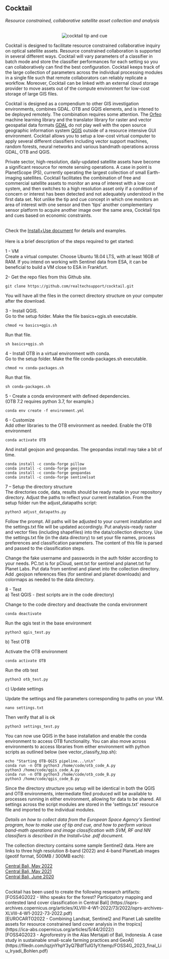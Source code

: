 ## Cocktail 

<i> Resource constrained, collaborative satellite asset collection and analysis </i>
<br><br>

<p align="center">
  <img src="https://github.com/realtechsupport/cocktail/blob/main/imgs/tip+cue5.png?raw=true" alt="cocktail tip and cue"/>
</p>

Cocktail is designed to facilitate resource constrained collaborative inquiry on optical satellite assets. Resource constrained collaboration is supported in several different ways. Cocktail will vary parameters of a classifier in batch mode and store the classifier performances for each setting so you can collaboratively can find the best configuration. Cocktail keeps track of the large collection of parameters across the individual processing modules in a single file such that remote collaborators can reliably replicate a workflow. Moreover, Cocktail can be linked with an external cloud storage provider to move assets out of the compute environment for low-cost storage of large GIS files. 

Cocktail is designed as a compendium to other GIS investigation environments, combines GDAL. OTB and GQIS elements, and is intened to be deployed remotely. The combination requires some attention. The [Orfeo](https://www.orfeo-toolbox.org/tag/machine-learning/) machine learning library and the translator library for raster and vector geospatial data formats [GDAL](https://gdal.org/) do not play well with the open source geographic information system [QGIS](https://qgis.org) outside of a resource intensive GUI environment.  Cocktail allows you to setup a low-cost virtual computer to apply several different classifiers including vector support machines, random forests, neural networks and various bandmath operations across GDAL, OTB and QGIS.

Private sector, high-resolution, daily-updated satellite assets have become a significant resource for remote sensing operations. A case in point is PlanetScope (PS), currently operating the largest collection of small Earth-imaging satellites. Cocktail facilitates the combination of free and commercial satellite assets to monitor  an area of interest with a low cost system, and then switches to a high resolution asset only if a condition of concern or interest has been detected and not adequately understood in the first data set. Not unlike the tip and cue concept in which one monitors an area of interest with one sensor and then ‘tips’ another complementary sensor platform to acquire another image over the same area, Cocktail tips and cues based on economic constraints.<br><br>

Check the [Install+Use document](https://github.com/realtechsupport/cocktail/blob/main/Install+Use.pdf) for details and examples.
<br><br>
Here is a brief description of the steps required to get started:

1 - VM <br>
Create a virtual computer. Choose Ubuntu 18.04 LTS, with at least 16GB of RAM. If you intend on working with Sentinel data from ESA, it can be beneficial to build a VM close to ESA in Frankfurt. <br>

2- Get the repo files from this Github site. <br>

	git clone https://github.com/realtechsupport/cocktail.git
	
You will have all the files in the correct directory structure on your computer after the download. <br>

3 - Install QGIS. <br>
Go to the setup folder. Make the file basics+qgis.sh executable.<br>

  	chmod +x basics+qgis.sh
	
Run that file. <br>

  	sh basics+qgis.sh

4 - Install OTB in a virtual environment with conda. <br>
Go to the setup folder. Make the file conda-packages.sh executable. <br>

  	chmod +x conda-packages.sh
	
Run that file. <br>

  	sh conda-packages.sh
	
5 - Create a conda environment with defined dependencies.<br>
(OTB 7.2 requires python 3.7, for example.)

	conda env create -f environment.yml
	

6 - Customize <br>
Add other libraries to the OTB environment as needed. Enable the OTB environment 

	conda activate OTB


And install geojson and geopandas. The geopandas install may take a bit of time. <br>

	conda install -c conda-forge pillow
	conda install -c conda-forge geojson
	conda install -c conda-forge geopandas
	conda install -c conda-forge sentinelsat

	
7 – Setup the directory structure <br>
The directories code, data, results should be ready made in your repository directory.
Adjust the paths to reflect your current installation. From the setup folder run the adjust_datapaths script:

	python3 adjust_datapaths.py 
	
Follow the prompt. All paths will be adjusted to your current installation and the settings.txt file will be updated accordingly. 
Put analysis-ready raster and vector files (including shapefiles) into the data/collection directory. Use the settings.txt file (in the data directory) to set your file names, process preferences and classification parameters. The content of this file is parsed and passed to the classification steps.

Change the fake username and passwords in the auth folder according to your needs. PC.txt is for pCloud, sent.txt for sentinel and planet.txt for Planet Labs. Put data from sentinel and planet into the collection directory. Add .geojson references files (for sentinel and planet downloads) and colormaps as needed to the data directory. 



  
8 - Test<br>
a) Test QGIS - (test scripts are in the code directory)

Change to the code directory and deactivate the conda environment

	conda deactivate
	
Run the qgis test in the base environment <br>

  	python3 qgis_test.py
	

b) Test OTB

Activate the OTB environment <br>

  	conda activate OTB
	
Run the otb test <br>

  	python3 otb_test.py
	
c) Update settings
	
Update the settings and file parameters corresponding to paths on your VM.

	nano settings.txt
	
Then verify that all is ok

	python3 settings_test.py
  
  
You can now use QGIS in the base installation and enable the conda environment to access OTB functionality. 
You can also move across environments to access libraries from either environment with python scripts as outlined below (see vector_classify_top.sh): <br>

  	echo "Starting OTB-QGIS pipeline...\n\n" 
  	conda run -n OTB python3 /home/code/otb_code_A.py 
  	python3 /home/code/qgis_code_A.py 
  	conda run -n OTB python3 /home/code/otb_code_B.py 
  	python3 /home/code/qgis_code_B.py 
	 
	 
Since the directory structure you setup will be identical in both the QGIS and OTB environments, intermediate filed produced will be available to processes running in either environment, allowing for data to be shared. All settings across the script modules are stored in the 'settings.txt' resource file and imported to the individual modules.

<i>Details on how to collect data from the European Space Agency's Sentinel program, how to make use of tip and cue, and how to perform various band-math operations and image classification with SVM, RF and NN classifiers is described in the Install+Use .pdf document.</i>

The collection directory contains some sample Sentinel2 data. Here are links to three high resolution 8-band (2022) and 4-band PlanetLab images (geotif format, 500MB / 300MB each):

[Central Bali, May 2022](https://filedn.com/lqzjnYhpY3yQ7BdfTulG1yY/FOSS4G_2023/area2_0803_2022_8bands.tif)
<br>
[Central Bali, May 2021](https://filedn.com/lqzjnYhpY3yQ7BdfTulG1yY/cocktail_PS_rastersamples/area2_0501_2021_4band.tif)
<br>
[Central Bali, June 2020](https://u.pcloud.link/publink/show?code=XZlWChVZSzr9m9mDY5Fxz8fMwEGcSB0nf1Nk)


<br>
Cocktail has been used to create the following research artifacts:
<br>
[FOSS4G2022 - Who speaks for the forest? Participatory mapping and contested land cover classification in Central Bali]
(https://isprs-archives.copernicus.org/articles/XLVIII-4-W1-2022/73/2022/isprs-archives-XLVIII-4-W1-2022-73-2022.pdf) <br>
[EUROCARTO2022 - Combining Landsat, Sentinel2 and Planet Lab satellite assets for resource constrained land cover analysis in the tropics]
(https://ica-abs.copernicus.org/articles/5/44/2022/) <br>
[FOSS4G2023 - Agroforestry in the Alas Mertajati of Bali, Indonesia. A case study in sustainable small-scale farming practices and GeoAI](https://filedn.com/lqzjnYhpY3yQ7BdfTulG1yY/temp/FOSS4G_2023_final_Liu_Iryadi_Bohlen.pdf)


